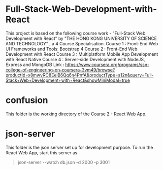# Full-Stack-Web-Development-with-React

This project is based on the following course work -
"Full-Stack Web Development with React" by "THE HONG KONG UNIVERSITY OF SCIENCE AND TECHNOLOGY" , a 4 Course Specialisation.
Course 1 : Front-End Web UI Frameworks and Tools: Bootstrap 4
Course 2 : Front-End Web Development with React
Course 3 : Multiplatform Mobile App Development with React Native
Course 4 : Server-side Development with NodeJS, Express and MongoDB
Link : https://www.coursera.org/programs/ssn-college-of-engineering-on-coursera-3vm49/browse?productId=x8mwvRC8EeiB6Qq6n4PnfA&productType=s12n&query=Full-Stack+Web+Development+with+React&showMiniModal=true

# confusion 
This folder is the working directory of the Course 2 - React Web App.

# json-server
This folder is the json server set up for development purpose.
To run the React Web App, start this server as 
> json-server --watch db.json -d 2000 -p 3001
